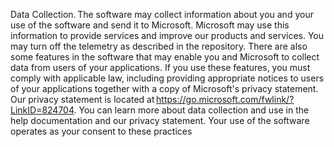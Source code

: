Data Collection. The software may collect information about you and your use of
the software and send it to Microsoft. Microsoft may use this information to
provide services and improve our products and services. You may turn off the
telemetry as described in the repository. There are also some features in the
software that may enable you and Microsoft to collect data from users of your
applications. If you use these features, you must comply with applicable law,
including providing appropriate notices to users of your applications together
with a copy of Microsoft's privacy statement. Our privacy statement is located
at https://go.microsoft.com/fwlink/?LinkID=824704. You can learn more about data
collection and use in the help documentation and our privacy statement. Your use
of the software operates as your consent to these practices